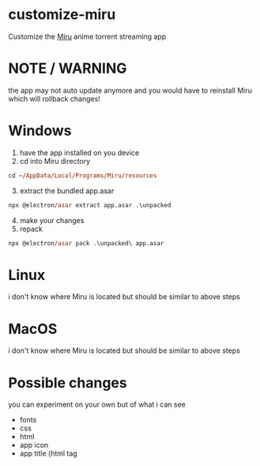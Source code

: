 # customize-miru
Customize the [Miru](https://github.com/ThaUnknown/miru) anime torrent streaming app

# NOTE / WARNING
the app may not auto update anymore and you would have to reinstall Miru which will rollback changes!

# Windows
1. have the app installed on you device
2. cd into Miru directory
```ps
cd ~/AppData/Local/Programs/Miru/resources
```
3. extract the bundled app.asar
 ```ps
npx @electron/asar extract app.asar .\unpacked
```
4. make your changes
5. repack
```ps
npx @electron/asar pack .\unpacked\ app.asar
```

# Linux
i don't know where Miru is located but should be similar to above steps

# MacOS
i don't know where Miru is located but should be similar to above steps

# Possible changes
you can experiment on your own but of what i can see
- fonts
- css
- html
- app icon
- app title (html tag <title> in app.html)
- some javascript maybe?
